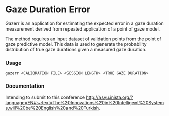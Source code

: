 # Gaze Duration Error

Gazerr is an application for estimating the expected error in a gaze duration
measurement derived from repeated application of a point of gaze model.

The method requires an input dataset of validation points from the point
of gaze predictive model. This data is used to generate the probability 
distribution of true gaze durations given a measured gaze duration.

### Usage

```
gazerr <CALIBRATION FILE> <SESSION LENGTH> <TRUE GAZE DURATION>
```

### Documentation

Intending to submit to this conference
http://asyu.inista.org/?language=EN#:~:text=The%20Innovations%20in%20Intelligent%20Systems,will%20be%20English%20and%20Turkish.





